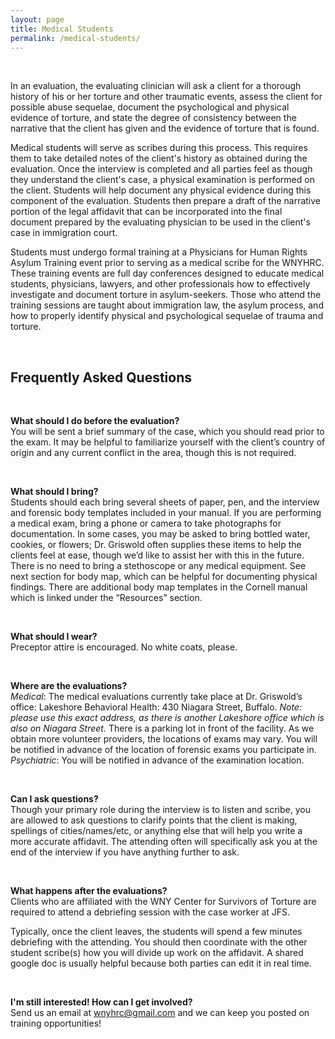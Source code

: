 ```yaml
---
layout: page
title: Medical Students
permalink: /medical-students/
---
```

<br>

In an evaluation, the evaluating clinician will ask a client for a thorough history of his or her torture and other traumatic events, assess the client for possible abuse sequelae, document the psychological and physical evidence of torture, and state the degree of consistency between the narrative that the client has given and the evidence of torture that is found.

Medical students will serve as scribes during this process. This requires them to take detailed notes of the client's history as obtained during the evaluation. Once the interview is completed and all parties feel as though they understand the client's case, a physical examination is performed on the client. Students will help document any physical evidence during this component of the evaluation. Students then prepare a draft of the narrative portion of the legal affidavit that can be incorporated into the final document prepared by the evaluating physician to be used in the client's case in immigration court.

Students must undergo formal training at a Physicians for Human Rights Asylum Training event prior to serving as a medical scribe for the WNYHRC. These training events are full day conferences designed to educate medical students, physicians, lawyers, and other professionals how to effectively investigate and document torture in asylum-seekers. Those who attend the training sessions are taught about immigration law, the asylum process, and how to properly identify physical and psychological sequelae of trauma and torture.  

<br>
	
## Frequently Asked Questions

<br>

**What should I do before the evaluation?** 
<br>
You will be sent a brief summary of the case, which you should read prior to the exam. It may be helpful to familiarize yourself with the client’s country of origin and any current conflict in the area, though this is not required.

<br>

**What should I bring?**
<br>
Students should each bring several sheets of paper, pen, and the interview and forensic body templates included in your manual. If you are performing a medical exam, bring a phone or camera to take photographs for documentation. In some cases, you may be asked to bring bottled water, cookies, or flowers; Dr. Griswold often supplies these items to help the clients feel at ease, though we’d like to assist her with this in the future. There is no need to bring a stethoscope or any medical equipment. See next section for body map, which can be helpful for documenting physical findings. There are additional body map templates in the Cornell manual which is linked under the “Resources” section.

<br>

**What should I wear?**
<br>
Preceptor attire is encouraged. No white coats, please.

<br>

**Where are the evaluations?**
<br>
*Medical*: T​he medical evaluations currently take place at Dr. Griswold’s office: Lakeshore Behavioral Health: 430 Niagara Street, Buffalo. *Note: please use this exact address, as there is another Lakeshore office which is also on Niagara Street.* There is a parking lot in front of the facility.
As we obtain more volunteer providers, the locations of exams may vary. You will be notified in advance of the location of forensic exams you participate in.
<br>
*Psychiatric*: ​You will be notified in advance of the examination location.

<br>
	
**Can I ask questions?**
<br>
Though your primary role during the interview is to listen and scribe, you are allowed to ask questions to clarify points that the client is making, spellings of cities/names/etc, or anything else that will help you write a more accurate affidavit. The attending often will specifically ask you at the end of the interview if you have anything further to ask.

<br>

**What happens after the evaluations?**
<br>
Clients who are affiliated with the WNY Center for Survivors of Torture are required to attend a debriefing session with the case worker at JFS.

Typically, once the client leaves, the students will spend a few minutes debriefing with the attending. You should then coordinate with the other student scribe(s) how you will divide up work on the affidavit. A shared google doc is usually helpful because both parties can edit it in real time.

<br>
	
**I'm still interested! How can I get involved?**
<br>
Send us an email at <a href="mailto:wnyhrc@gmail.com?Subject=I want to get involved with the WNYHRC!">wnyhrc@gmail.com</a> and we can keep you posted on training opportunities! 